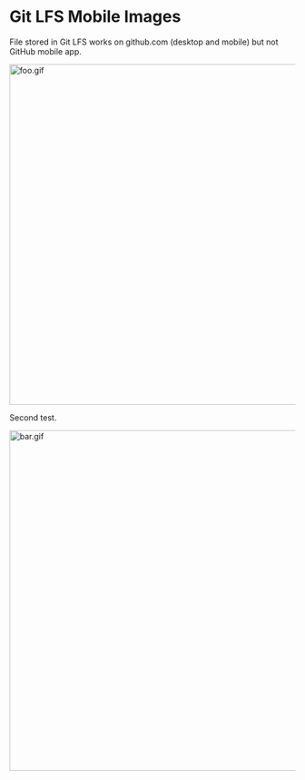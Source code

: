 # Git LFS Mobile Images

File stored in Git LFS works on github.com (desktop and mobile) but not GitHub
mobile app.

<img alt="foo.gif" src="foo.gif" width="600" />

Second test.

<img alt="bar.gif" src="bar.gif" width="600" />

